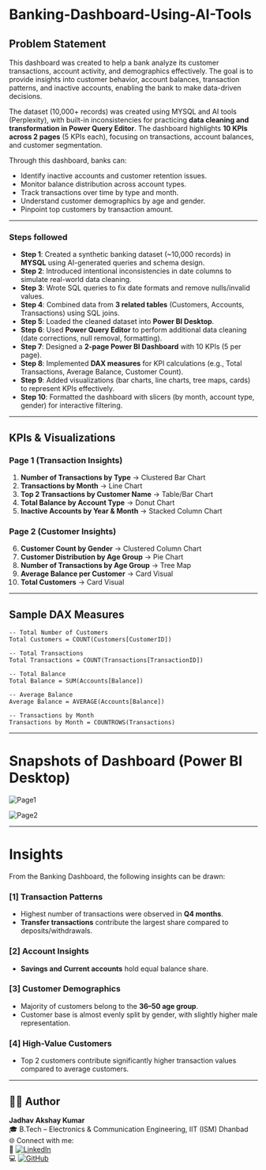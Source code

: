 # Banking-Dashboard-Using-AI-Tools

## Problem Statement

This dashboard was created to help a bank analyze its customer transactions, account activity, and demographics effectively. The goal is to provide insights into customer behavior, account balances, transaction patterns, and inactive accounts, enabling the bank to make data-driven decisions.

The dataset (10,000+ records) was created using MYSQL and AI tools (Perplexity), with built-in inconsistencies for practicing **data cleaning and transformation in Power Query Editor**. The dashboard highlights **10 KPIs across 2 pages** (5 KPIs each), focusing on transactions, account balances, and customer segmentation.

Through this dashboard, banks can:

* Identify inactive accounts and customer retention issues.
* Monitor balance distribution across account types.
* Track transactions over time by type and month.
* Understand customer demographics by age and gender.
* Pinpoint top customers by transaction amount.

---

### Steps followed

* **Step 1**: Created a synthetic banking dataset (\~10,000 records) in **MYSQL** using AI-generated queries and schema design.
* **Step 2**: Introduced intentional inconsistencies in date columns to simulate real-world data cleaning.
* **Step 3**: Wrote SQL queries to fix date formats and remove nulls/invalid values.
* **Step 4**: Combined data from **3 related tables** (Customers, Accounts, Transactions) using SQL joins.
* **Step 5**: Loaded the cleaned dataset into **Power BI Desktop**.
* **Step 6**: Used **Power Query Editor** to perform additional data cleaning (date corrections, null removal, formatting).
* **Step 7**: Designed a **2-page Power BI Dashboard** with 10 KPIs (5 per page).
* **Step 8**: Implemented **DAX measures** for KPI calculations (e.g., Total Transactions, Average Balance, Customer Count).
* **Step 9**: Added visualizations (bar charts, line charts, tree maps, cards) to represent KPIs effectively.
* **Step 10**: Formatted the dashboard with slicers (by month, account type, gender) for interactive filtering.

---

## KPIs & Visualizations

### Page 1 (Transaction Insights)

1. **Number of Transactions by Type** → Clustered Bar Chart
2. **Transactions by Month** → Line Chart
3. **Top 2 Transactions by Customer Name** → Table/Bar Chart
4. **Total Balance by Account Type** → Donut Chart
5. **Inactive Accounts by Year & Month** → Stacked Column Chart

### Page 2 (Customer Insights)

6. **Customer Count by Gender** → Clustered Column Chart
7. **Customer Distribution by Age Group** → Pie Chart
8. **Number of Transactions by Age Group** → Tree Map
9. **Average Balance per Customer** → Card Visual
10. **Total Customers** → Card Visual

---

## Sample DAX Measures

```DAX
-- Total Number of Customers
Total Customers = COUNT(Customers[CustomerID])

-- Total Transactions
Total Transactions = COUNT(Transactions[TransactionID])

-- Total Balance
Total Balance = SUM(Accounts[Balance])

-- Average Balance
Average Balance = AVERAGE(Accounts[Balance])

-- Transactions by Month
Transactions by Month = COUNTROWS(Transactions)
```

---

# Snapshots of Dashboard (Power BI Desktop)

![Page1](https://github.com/user-attachments/assets/429d129e-a92c-4acd-973d-0f8bda3eedf8)

![Page2](https://github.com/user-attachments/assets/373e5178-1051-4ee3-9868-24947a34cf21)

---

# Insights

From the Banking Dashboard, the following insights can be drawn:

### \[1] Transaction Patterns

* Highest number of transactions were observed in **Q4 months**.
* **Transfer transactions** contribute the largest share compared to deposits/withdrawals.

### \[2] Account Insights

* **Savings and Current accounts** hold equal balance share.

### \[3] Customer Demographics

* Majority of customers belong to the **36–50 age group**.
* Customer base is almost evenly split by gender, with slightly higher male representation.

### \[4] High-Value Customers

* Top 2 customers contribute significantly higher transaction values compared to average customers.

---

## 👨‍💻 Author
**Jadhav Akshay Kumar**  
🎓 B.Tech – Electronics & Communication Engineering, IIT (ISM) Dhanbad  
🌐 Connect with me:  
🔗 [![LinkedIn](https://img.shields.io/badge/LinkedIn-blue?style=flat&logo=linkedin)](https://www.linkedin.com/in/jadhav-akshay-kumar-835b22289/)  
💻 [![GitHub](https://img.shields.io/badge/GitHub-black?style=flat&logo=github)](https://github.com/Akshayjadhav04)

